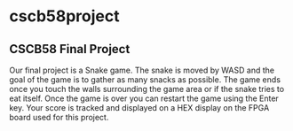# cscb58project
CSCB58 Final Project
--------------------
Our final project is a Snake game. The snake is moved by WASD and the goal of the game is to gather as many snacks as possible. The game ends once you touch the walls surrounding the game area or if the snake tries to eat itself. Once the game is over you can restart the game using the Enter key. Your score is tracked and displayed on a HEX display on the FPGA board used for this project.
